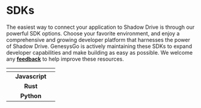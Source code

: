 # SDKs

The easiest way to connect your application to Shadow Drive is through our powerful SDK options. Choose your favorite environment, and enjoy a comprehensive and growing developer platform that harnesses the power of Shadow Drive. GenesysGo is actively maintaining these SDKs to expand developer capabilities and make building as easy as possible. We welcome any [**feedback**](the-sdk.md) to help improve these resources.

<table data-view="cards"><thead><tr><th align="center"></th><th align="center"></th><th></th></tr></thead><tbody><tr><td align="center"><strong></strong></td><td align="center"><strong>Javascript</strong></td><td></td></tr><tr><td align="center"></td><td align="center"><strong>Rust</strong></td><td></td></tr><tr><td align="center"></td><td align="center"><strong>Python</strong></td><td></td></tr></tbody></table>
